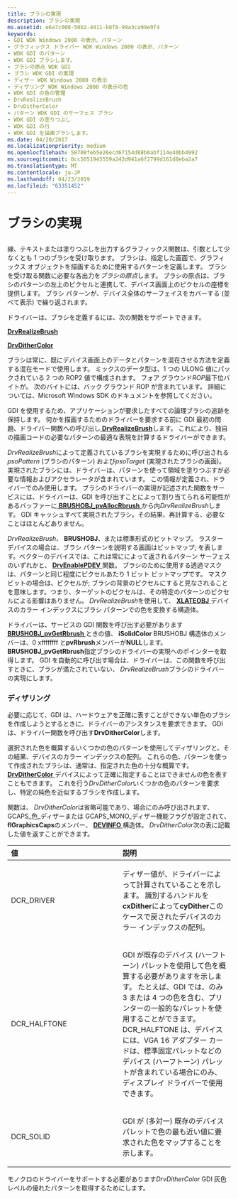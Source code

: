 ```yaml
---
title: ブラシの実現
description: ブラシの実現
ms.assetid: e6a7c008-50b2-4411-b8f8-99a3ca99e9f4
keywords:
- GDI WDK Windows 2000 の表示、パターン
- グラフィックス ドライバー WDK Windows 2000 の表示、パターン
- WDK GDI のパターン
- WDK GDI ブラシします。
- ブラシの原点 WDK GDI
- ブラシ WDK GDI の実現
- ディザー WDK Windows 2000 の表示
- ディザリング WDK Windows 2000 の表示の色
- WDK GDI の色の管理
- DrvRealizeBrush
- DrvDitherColor
- パターン WDK GDI のサーフェス ブラシ
- WDK GDI の塗りつぶし
- WDK GDI の行
- WDK GDI を描画ブラシします。
ms.date: 04/20/2017
ms.localizationpriority: medium
ms.openlocfilehash: 58708feb5e26ecd67154d88b0abf114e40bb4992
ms.sourcegitcommit: 0cc5051945559a242d941a6f2799d161d8eba2a7
ms.translationtype: MT
ms.contentlocale: ja-JP
ms.lasthandoff: 04/23/2019
ms.locfileid: "63351452"
---
```

# <a name="realizing-brushes"></a>ブラシの実現


## <span id="ddk_realizing_brushes_gg"></span><span id="DDK_REALIZING_BRUSHES_GG"></span>


線、テキストまたは塗りつぶしを出力するグラフィックス関数は、引数として少なくとも 1 つのブラシを受け取ります。 ブラシは、指定した画面で、グラフィックス オブジェクトを描画するために使用するパターンを定義します。 ブラシを受け取る関数に必要な各出力を*ブラシの原点*します。 ブラシの原点は、ブラシのパターンの左上のピクセルと連携して、デバイス画面上のピクセルの座標を提供します。 ブラシ パターンが、デバイス全体のサーフェイスをカバーする (並べて表示) で繰り返されます。

ドライバーは、ブラシを定義するには、次の関数をサポートできます。

[**DrvRealizeBrush**](https://msdn.microsoft.com/library/windows/hardware/ff556273)

[**DrvDitherColor**](https://msdn.microsoft.com/library/windows/hardware/ff556202)

ブラシは常に、既にデバイス画面上のデータとパターンを混在させる方法を定義する混在モードで使用します。 ミックスのデータ型は、1 つの ULONG 値にパックされている 2 つの ROP2 値で構成されます。 フォア グラウンド*ROP*最下位バイトが。 次のバイトには、バック グラウンド ROP が含まれています。 詳細については、Microsoft Windows SDK のドキュメントを参照してください。

GDI を使用するため、アプリケーションが要求したすべての論理ブラシの追跡を保持します。 何かを描画するためのドライバーを要求する前に GDI 最初の問題、ドライバー関数への呼び出し[ **DrvRealizeBrush**](https://msdn.microsoft.com/library/windows/hardware/ff556273)します。 これにより、独自の描画コードの必要なパターンの最適な表現を計算するドライバーができます。

*DrvRealizeBrush*によって定義されているブラシを実現するために呼び出される*psoPattern* (ブラシのパターン) および*psoTarget* (実現されたブラシの画面)。 実現されたブラシには、ドライバーは、パターンを使って領域を塗りつぶすが必要な情報およびアクセラレータが含まれています。 この情報が定義され、ドライバーでのみ使用します。 ブラシのドライバーの実現が記述された関数をサービスには、ドライバーは、GDI を呼び出すことによって割り当てられる可能性があるバッファーに[ **BRUSHOBJ\_pvAllocRbrush** ](https://msdn.microsoft.com/library/windows/hardware/ff538263)から内*DrvRealizeBrush*します。 GDI キャッシュすべて実現されたブラシ。その結果、再計算する、必要なことはほとんどありません。

*DrvRealizeBrush*、 **BRUSHOBJ**、または標準形式のビットマップ。 ラスター デバイスの場合は、ブラシ パターンを説明する画面はビットマップ; を表します。ベクターのデバイスでは、これは常にによって返されるパターン サーフェスのいずれかと、 [ **DrvEnablePDEV** ](https://msdn.microsoft.com/library/windows/hardware/ff556211)関数。 ブラシのために使用する透過マスクは、パターンと同じ程度にピクセルあたり 1 ビット ビットマップです。 マスク ビットの場合は、ピクセルが; ブラシの背景のピクセルにすると見なされることを意味します。つまり、ターゲットのピクセルは、その特定のパターンのピクセルによる影響はありません。 *DrvRealizeBrush*を使用して、 [ **XLATEOBJ** ](https://msdn.microsoft.com/library/windows/hardware/ff570634)デバイスのカラー インデックスにブラシ パターンでの色を変換する構造体。

ドライバーは、サービスの GDI 関数を呼び出す必要があります[ **BRUSHOBJ\_pvGetRbrush** ](https://msdn.microsoft.com/library/windows/hardware/ff538264)ときの値、 **iSolidColor** BRUSHOBJ 構造体のメンバーは、0 xffffffff と**pvRbrush**メンバーが**NULL**します。 **BRUSHOBJ\_pvGetRbrush**指定ブラシのドライバーの実現へのポインターを取得します。 GDI を自動的に呼び出す場合は、ドライバーは、この関数を呼び出すときに、ブラシが満たされていない、 *DrvRealizeBrush*ブラシのドライバーの実現にします。

### <a name="span-idditheringspanspan-idditheringspanspan-idditheringspandithering"></a><span id="Dithering"></span><span id="dithering"></span><span id="DITHERING"></span>ディザリング

必要に応じて、GDI は、ハードウェアを正確に表すことができない単色のブラシを作成しようとするときに、ドライバーのアシスタンスを要求できます。 GDI は、ドライバー関数を呼び出す**DrvDitherColor**します。

選択された色を概算するいくつかの色のパターンを使用してディザリングと、その結果、デバイスのカラー インデックスの配列。 これらの色、パターンを使って作成されたブラシは、通常は、指定された色の十分な概算です。 [**DrvDitherColor** ](https://msdn.microsoft.com/library/windows/hardware/ff556202)デバイスによって正確に指定することはできませんの色を表すこともできます。 これを行う*DrvDitherColor*いくつかの色のパターンを要求し、特定の純色を近似するブラシを作成します。

関数は、 *DrvDitherColor*は省略可能であり、場合にのみ呼び出されます、GCAPS\_色\_ディザーまたは GCAPS\_MONO\_ディザー機能フラグが設定されて、 **flGraphicsCaps**のメンバー、 [ **DEVINFO** ](https://msdn.microsoft.com/library/windows/hardware/ff552835)構造体。 *DrvDitherColor*次の表に記載した値を返すことができます。

<table>
<colgroup>
<col width="50%" />
<col width="50%" />
</colgroup>
<thead>
<tr class="header">
<th align="left">値</th>
<th align="left">説明</th>
</tr>
</thead>
<tbody>
<tr class="odd">
<td align="left"><p>DCR_DRIVER</p></td>
<td align="left"><p>ディザー値が、ドライバーによって計算されていることを示します。 識別するハンドルを<strong>cxDither</strong>によって<strong>cyDither</strong>このケースで戻されたデバイスのカラー インデックスの配列。</p></td>
</tr>
<tr class="even">
<td align="left"><p>DCR_HALFTONE</p></td>
<td align="left"><p>GDI が既存のデバイス (ハーフトーン) パレットを使用して色を概算する必要がありますを示します。 たとえば、GDI では、のみ 3 または 4 つの色を含む、プリンターの一般的なパレットを使用することができます。 DCR_HALFTONE は、デバイスには、VGA 16 アダプター カードは、標準固定パレットなどのデバイス (ハーフトーン) パレットが含まれている場合にのみ、ディスプレイ ドライバーで使用できます。</p></td>
</tr>
<tr class="odd">
<td align="left"><p>DCR_SOLID</p></td>
<td align="left"><p>GDI が (多対一) 既存のデバイス パレットで色の最も近い値に要求された色をマップすることを示します。</p></td>
</tr>
</tbody>
</table>

 

モノクロのドライバーをサポートする必要があります*DrvDitherColor* GDI 灰色レベルの優れたパターンを取得するためにします。

 

 





